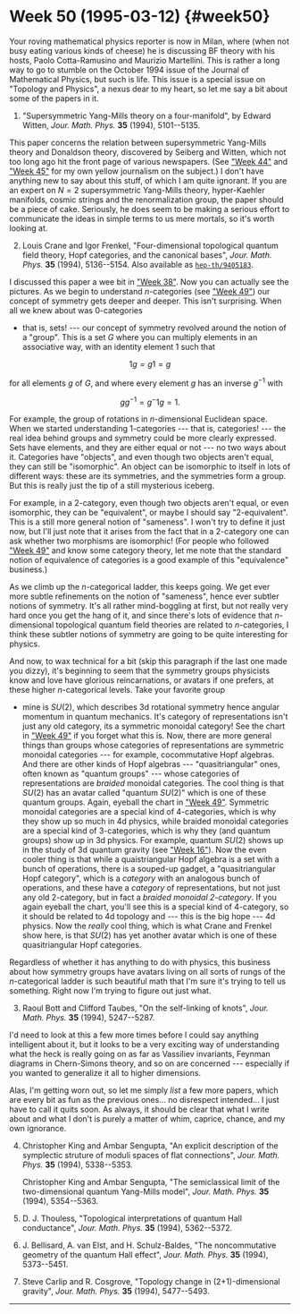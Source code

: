 # Week 50 (1995-03-12) {#week50}

Your roving mathematical physics reporter is now in Milan, where (when
not busy eating various kinds of cheese) he is discussing BF theory with
his hosts, Paolo Cotta-Ramusino and Maurizio Martellini. This is rather
a long way to go to stumble on the October 1994 issue of the Journal of
Mathematical Physics, but such is life. This issue is a special issue on
"Topology and Physics", a nexus dear to my heart, so let me say a bit
about some of the papers in it.

1) "Supersymmetric Yang-Mills theory on a four-manifold", by Edward Witten, _Jour. Math. Phys._ **35** (1994), 5101--5135.

This paper concerns the relation between supersymmetric Yang-Mills
theory and Donaldson theory, discovered by Seiberg and Witten, which not
too long ago hit the front page of various newspapers. (See
["Week 44"](#week44) and ["Week 45"](#week45) for my own
yellow journalism on the subject.) I don't have anything new to say
about this stuff, of which I am quite ignorant. If you are an expert on
$N = 2$ supersymmetric Yang-Mills theory, hyper-Kaehler manifolds, cosmic
strings and the renormalization group, the paper should be a piece of
cake. Seriously, he does seem to be making a serious effort to
communicate the ideas in simple terms to us mere mortals, so it's worth
looking at.

2) Louis Crane and Igor Frenkel, "Four-dimensional topological quantum field theory, Hopf categories, and the canonical bases", _Jour. Math. Phys._ **35** (1994), 5136--5154. Also available as [`hep-th/9405183`](http://xxx.lanl.gov/abs/hep-th/9405183).

I discussed this paper a wee bit in ["Week 38"](#week38). Now you
can actually see the pictures. As we begin to understand $n$-categories
(see ["Week 49"](#week49)) our concept of symmetry gets deeper and
deeper. This isn't surprising. When all we knew about was 0-categories
- that is, sets! --- our concept of symmetry revolved around the notion of
a "group". This is a set $G$ where you can multiply elements in an
associative way, with an identity element 1 such that

$$1g = g1 = g$$

for all elements $g$ of $G$, and where every element $g$ has an inverse $g^{-1}$
with

$$gg^{-1} = g{^-1}g = 1.$$

For example, the group of rotations in $n$-dimensional Euclidean space.
When we started understanding 1-categories --- that is, categories! --- the
real idea behind groups and symmetry could be more clearly expressed.
Sets have elements, and they are either equal or not --- no two ways about
it. Categories have "objects", and even though two objects aren't
equal, they can still be "isomorphic". An object can be isomorphic to
itself in lots of different ways: these are its symmetries, and the
symmetries form a group. But this is really just the tip of a still
mysterious iceberg.

For example, in a 2-category, even though two objects aren't equal, or
even isomorphic, they can be "equivalent", or maybe I should say
"2-equivalent". This is a still more general notion of "sameness". I
won't try to define it just now, but I'll just note that it arises
from the fact that in a 2-category one can ask whether two morphisms are
isomorphic! (For people who followed ["Week 49"](#week49) and know
some category theory, let me note that the standard notion of
equivalence of categories is a good example of this "equivalence"
business.)

As we climb up the $n$-categorical ladder, this keeps going. We get ever
more subtle refinements on the notion of "sameness", hence ever
subtler notions of symmetry. It's all rather mind-boggling at first,
but not really very hard once you get the hang of it, and since there's
lots of evidence that $n$-dimensional topological quantum field theories
are related to $n$-categories, I think these subtler notions of symmetry
are going to be quite interesting for physics.

And now, to wax technical for a bit (skip this paragraph if the last one
made you dizzy), it's beginning to seem that the symmetry groups
physicists know and love have glorious reincarnations, or avatars if one
prefers, at these higher $n$-categorical levels. Take your favorite group
- mine is $SU(2)$, which describes 3d rotational symmetry hence angular
momentum in quantum mechanics. It's category of representations isn't
just any old category, its a symmetric monoidal category! See the chart
in ["Week 49"](#week49) if you forget what this is. Now, there are
more general things than groups whose categories of representations are
symmetric monoidal categories --- for example, cocommutative Hopf
algebras. And there are other kinds of Hopf algebras ---
 "quasitriangular" ones, often known as "quantum groups" --- whose
categories of representations are *braided* monoidal categories. The
cool thing is that $SU(2)$ has an avatar called "quantum $SU(2)$" which is
one of these quantum groups. Again, eyeball the chart in
["Week 49"](#week49). Symmetric monoidal categories are a special
kind of 4-categories, which is why they show up so much in 4d physics,
while braided monoidal categories are a special kind of 3-categories,
which is why they (and quantum groups) show up in 3d physics. For
example, quantum $SU(2)$ shows up in the study of 3d quantum gravity (see
["Week 16"](#week16)). Now the even cooler thing is that while a
quaistriangular Hopf algebra is a set with a bunch of operations, there
is a souped-up gadget, a "quasitriangular Hopf category", which is a
*category* with an analogous bunch of operations, and these have a
*category* of representations, but not just any old 2-category, but in
fact a *braided monoidal 2-category*. If you again eyeball the chart,
you'll see this is a special kind of 4-category, so it should be
related to 4d topology and --- this is the big hope --- 4d physics. Now the
*really* cool thing, which is what Crane and Frenkel show here, is that
$SU(2)$ has yet another avatar which is one of these quasitriangular Hopf
categories.

Regardless of whether it has anything to do with physics, this business
about how symmetry groups have avatars living on all sorts of rungs of
the $n$-categorical ladder is such beautiful math that I'm sure it's
trying to tell us something. Right now I'm trying to figure out just
what.

3) Raoul Bott and Clifford Taubes, "On the self-linking of knots", _Jour. Math. Phys._ **35** (1994), 5247--5287.

I'd need to look at this a few more times before I could say anything
intelligent about it, but it looks to be a very exciting way of
understanding what the heck is really going on as far as Vassiliev
invariants, Feynman diagrams in Chern-Simons theory, and so on are
concerned --- especially if you wanted to generalize it all to higher
dimensions.

Alas, I'm getting worn out, so let me simply *list* a few more papers,
which are every bit as fun as the previous ones... no disrespect
intended... I just have to call it quits soon. As always, it should be
clear that what I write about and what I don't is purely a matter of
whim, caprice, chance, and my own ignorance.

4) Christopher King and Ambar Sengupta, "An explicit description of the symplectic struture of moduli spaces of flat connections", _Jour. Math. Phys._ **35** (1994), 5338--5353.

    Christopher King and Ambar Sengupta, "The semiclassical limit of the two-dimensional quantum Yang-Mills model", _Jour. Math. Phys._ **35** (1994), 5354--5363.

5) D. J. Thouless, "Topological interpretations of quantum Hall conductance", _Jour. Math. Phys._ **35** (1994), 5362--5372.

6) J. Bellisard, A. van Elst, and H. Schulz-Baldes, "The noncommutative geometry of the quantum Hall effect", _Jour. Math. Phys._ **35** (1994), 5373--5451.

7) Steve Carlip and R. Cosgrove, "Topology change in (2+1)-dimensional gravity", _Jour. Math. Phys._ **35** (1994), 5477--5493.

------------------------------------------------------------------------
